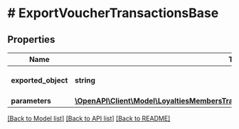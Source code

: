 # # ExportVoucherTransactionsBase

## Properties

Name | Type | Description | Notes
------------ | ------------- | ------------- | -------------
**exported_object** | **string** | The type of object to be exported. | [optional] [default to 'voucher_transactions']
**parameters** | [**\OpenAPI\Client\Model\LoyaltiesMembersTransactionsExportCreateRequestBodyParameters**](LoyaltiesMembersTransactionsExportCreateRequestBodyParameters.md) |  | [optional]

[[Back to Model list]](../../README.md#models) [[Back to API list]](../../README.md#endpoints) [[Back to README]](../../README.md)
